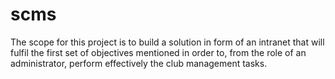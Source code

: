 # scms
The scope for this project is to build a solution in form of an intranet that will fulfil the first set of objectives mentioned in order to, from the role of an administrator, perform effectively the club management tasks. 
